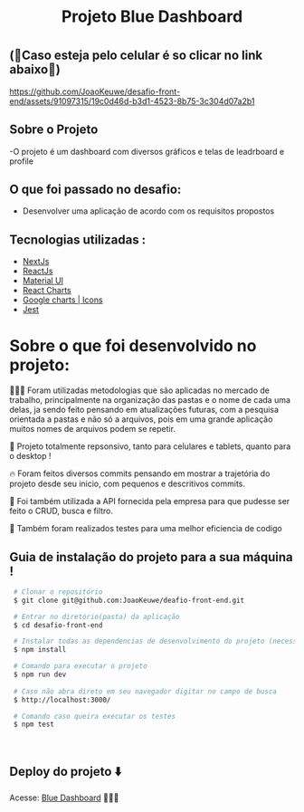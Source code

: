 <h1 align='center' >

Projeto Blue Dashboard

<h1/>

## (📱Caso esteja pelo celular é so clicar no link abaixo📱)



https://github.com/JoaoKeuwe/desafio-front-end/assets/91097315/19c0d46d-b3d1-4523-8b75-3c304d07a2b1


## Sobre o Projeto

-O projeto é um dashboard com diversos gráficos e telas de leadrboard e profile<br>

## O que foi passado no desafio:

- Desenvolver uma aplicação de acordo com os requisitos propostos

## Tecnologias utilizadas :
- [NextJs](https://nextjs.org/)
- [ReactJs](https://react.dev/)  
- [Material UI](https://mui.com/)
- [React Charts](https://react-charts.tanstack.com/)  
- [Google charts | Icons](https://www.react-google-charts.com/)
- [Jest](https://jestjs.io/pt-BR/)


# Sobre o que foi desenvolvido no projeto:
👨🏾‍💻 Foram utilizadas metodologias que são aplicadas no mercado de trabalho, principalmente na organização das pastas e o nome de cada uma delas, ja sendo feito pensando em atualizações futuras, com a pesquisa orientada a pastas e não só a arquivos, pois em uma grande aplicação muitos nomes de arquivos podem se repetir.
 
📲 Projeto totalmente repsonsivo, tanto para celulares e tablets, quanto para o desktop !

🔥 Foram feitos diversos commits pensando em mostrar a trajetória do projeto desde seu inicio, com pequenos e descritivos commits.

🚩 Foi também utilizada a API fornecida pela empresa para que pudesse ser feito o CRUD, busca e filtro.

🧪 Também foram realizados testes para uma melhor eficiencia de codigo


## Guia de instalação do projeto para a sua máquina !

```bash
 # Clonar o repositório
 $ git clone git@github.com:JoaoKeuwe/deafio-front-end.git

 # Entrar no diretório(pasta) da aplicação
 $ cd desafio-front-end

 # Instalar todas as dependencias de desenvolvimento do projeto (necessita ter o Node(npm) instalado)
 $ npm install

 # Comando para executar o projeto
 $ npm run dev
 
 # Caso não abra direto em seu navegador digitar no campo de busca 
 $ http://localhost:3000/

 # Comando caso queira executar os testes
 $ npm test

```
<br>

## Deploy do projeto ⬇️
Acesse: [Blue Dashboard](https://desafio-front-end-flame.vercel.app/) 👨🏾‍💻
